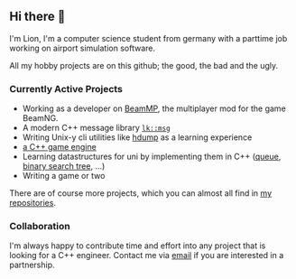 ## Hi there 👋

I'm Lion, I'm a computer science student from germany with a parttime job working on airport simulation software.

All my hobby projects are on this github; the good, the bad and the ugly.

### Currently Active Projects

- Working as a developer on [BeamMP](https://beammp.com/), the multiplayer mod for the game BeamNG.
- A modern C++ message library [`lk::msg`](https://github.com/lionkor/lkmsg)
- Writing Unix-y cli utilities like [hdump](https://github.com/lionkor/hdump) as a learning experience
- [a C++ game engine](https://github.com/lionkor/antsim3)
- Learning datastructures for uni by implementing them in C++ ([queue](https://github.com/lionkor/q), [binary search tree](https://github.com/lionkor/btree), ...)
- Writing a game or two

There are of course more projects, which you can almost all find in [my repositories](https://github.com/lionkor?tab=repositories&q=&type=public&language=). 

### Collaboration

I'm always happy to contribute time and effort into any project that is looking for a C++ engineer. Contact me via [email](mailto:development@kortlepel.com) if you are interested in a partnership.

